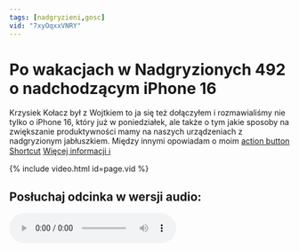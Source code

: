 ```yaml
---
tags: [nadgryzieni,gosc]
vid: "7xyOqxxVNRY"
---
```


# Po wakacjach w Nadgryzionych 492 o nadchodzącym iPhone 16

Krzysiek Kołacz był z Wojtkiem to ja się też dołączyłem i rozmawialiśmy nie tylko o iPhone 16, który już w poniedziałek, ale także o tym jakie sposoby na zwiększanie produktywności mamy na naszych urządzeniach z nadgryzionym jabłuszkiem. Między innymi opowiadam o moim [action button Shortcut](/action)
 [Więcej informacji ℹ️][l]

{% include video.html id=page.vid %}

<!--More-->

## Posłuchaj odcinka w wersji audio:

<audio controls>
<source src="https://media.blubrry.com/nadgryzieni/imagazine.stronazen.pl/nadgryzieni/Nadgryzieni-Odcinek-492.mp3" type="audio/mpeg">
</audio>



[l]: https://imagazine.pl/2024/09/06/nadgryzieni-492-budowanie-swojego-workflow-i-przewidywania-nt-iphoneow-16-pro/

[n]: https://michael.gratis/nozbe_pl
[np]: https://michael.gratis/nozbepersonal_pl
